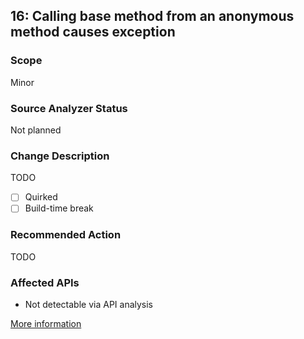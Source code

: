 ## 16: Calling base method from an anonymous method causes exception

### Scope
Minor

### Source Analyzer Status
Not planned

### Change Description
TODO

- [ ] Quirked
- [ ] Build-time break

### Recommended Action
TODO

### Affected APIs
* Not detectable via API analysis

[More information](https://connect.microsoft.com/VisualStudio/feedback/details/626550/badimageformatexception-on-simple-program-using-generics-and-lambdas)
